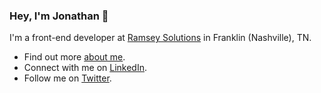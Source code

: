 ### Hey, I'm Jonathan 👋
I'm a front-end developer at [Ramsey Solutions](https://daveramsey.com) in Franklin (Nashville), TN.

- Find out more [about me](https://jonathantaylor.io).
- Connect with me on [LinkedIn](https://www.linkedin.com/in/jonathan-craig-taylor/).
- Follow me on [Twitter](https://twitter.com/jonyonson).

<!--
**jonyonson/jonyonson** is a ✨ _special_ ✨ repository because its `README.md` (this file) appears on your GitHub profile.

Here are some ideas to get you started:

- 🔭 I’m currently working on ...
- 🌱 I’m currently learning ...
- 👯 I’m looking to collaborate on ...
- 🤔 I’m looking for help with ...
- 💬 Ask me about ...
- 📫 How to reach me: ...
- 😄 Pronouns: ...
- ⚡ Fun fact: ...
-->
